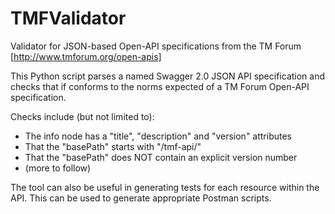 # TMFValidator

Validator for JSON-based Open-API specifications from the TM Forum [http://www.tmforum.org/open-apis]

This Python script parses a named Swagger 2.0 JSON API specification and checks that if conforms to the norms expected of a TM Forum Open-API specification.

Checks include (but not limited to):
* The info node has a "title", "description" and "version" attributes
* That the "basePath" starts with "/tmf-api/"
* That the "basePath" does NOT contain an explicit version number
* (more to follow)

The tool can also be useful in generating tests for each resource within the API. This can be used to generate appropriate Postman scripts.